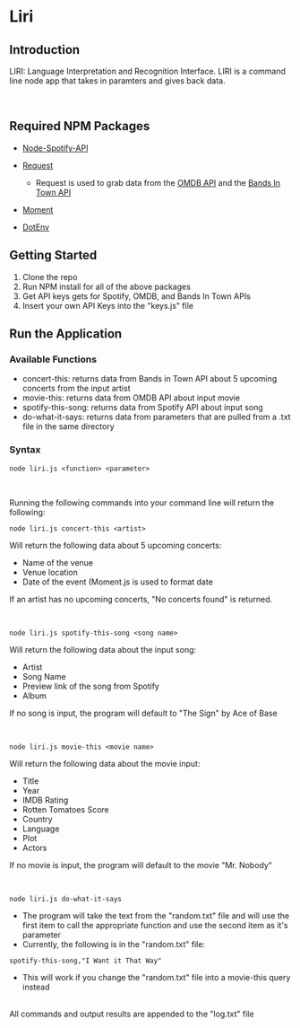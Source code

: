 # Liri

## Introduction

LIRI: Language Interpretation and Recognition Interface. LIRI is a command line node app that takes in paramters and gives back data.

<br>

## Required NPM Packages
   * [Node-Spotify-API](https://www.npmjs.com/package/node-spotify-api)

   * [Request](https://www.npmjs.com/package/request)

     * Request is used to grab data from the [OMDB API](http://www.omdbapi.com) and the [Bands In Town API](http://www.artists.bandsintown.com/bandsintown-api)

   * [Moment](https://www.npmjs.com/package/moment)

   * [DotEnv](https://www.npmjs.com/package/dotenv)

## Getting Started
1. Clone the repo
2. Run NPM install for all of the above packages
3. Get API keys gets for Spotify, OMDB, and Bands In Town APIs
4. Insert your own API Keys into the "keys.js" file

## Run the Application
### Available Functions
* concert-this: returns data from Bands in Town API about 5 upcoming concerts from the input artist
* movie-this: returns data from OMDB API about input movie
* spotify-this-song: returns data from Spotify API about input song
* do-what-it-says: returns data from parameters that are pulled from a .txt file in the same directory

### Syntax
```
node liri.js <function> <parameter>
```

<br>

Running the following commands into your command line will return the following:
```
node liri.js concert-this <artist>
```
Will return the following data about 5 upcoming concerts:
* Name of the venue
* Venue location
* Date of the event (Moment.js is used to format date

If an artist has no upcoming concerts, "No concerts found" is returned.

<br>

```
node liri.js spotify-this-song <song name>
```
Will return the following data about the input song:
* Artist
* Song Name
* Preview link of the song from Spotify
* Album

If no song is input, the program will default to "The Sign" by Ace of Base 

<br>

```
node liri.js movie-this <movie name>
```
Will return the following data about the movie input:
* Title
* Year
* IMDB Rating
* Rotten Tomatoes Score
* Country
* Language
* Plot
* Actors

If no movie is input, the program will default to the movie "Mr. Nobody"

<br>

```
node liri.js do-what-it-says
```
* The program will take the text from the "random.txt" file and will use the first item to call the appropriate function and use the second item as it's parameter
* Currently, the following is in the "random.txt" file:
```
spotify-this-song,"I Want it That Way"
```
* This will work if you change the "random.txt" file into a movie-this query instead

<br>
All commands and output results are appended to the "log.txt" file